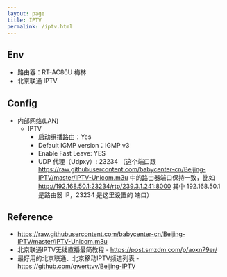 ```yaml
---
layout: page
title: IPTV
permalink: /iptv.html
---
```


## Env

* 路由器：RT-AC86U 梅林
* 北京联通 IPTV

## Config

* 内部网络(LAN)
  * IPTV
    * 启动组播路由：Yes
    * Default IGMP version：IGMP v3
    * Enable Fast Leave: YES
    * UDP 代理（Udpxy）: 23234 （这个端口跟 https://raw.githubusercontent.com/babycenter-cn/Beijing-IPTV/master/IPTV-Unicom.m3u 中的路由器端口保持一致，比如 http://192.168.50.1:23234/rtp/239.3.1.241:8000 其中 192.168.50.1 是路由器 IP，23234 是这里设置的 端口）

## Reference

* https://raw.githubusercontent.com/babycenter-cn/Beijing-IPTV/master/IPTV-Unicom.m3u
* 北京联通IPTV无线直播最简教程 - https://post.smzdm.com/p/aoxn79er/
* 最好用的北京联通、北京移动IPTV频道列表 - https://github.com/qwerttvv/Beijing-IPTV
